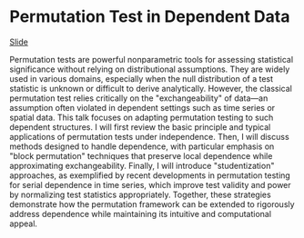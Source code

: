 # Permutation Test in Dependent Data

[Slide](../slides/09-10-2025-Xinyang-Yu.pdf)

Permutation tests are powerful nonparametric tools for assessing statistical significance without relying on distributional assumptions. They are widely used in various domains, especially when the null distribution of a test statistic is unknown or difficult to derive analytically. However, the classical permutation test relies critically on the "exchangeability" of data—an assumption often violated in dependent settings such as time series or spatial data. This talk focuses on adapting permutation testing to such dependent structures. I will first review the basic principle and typical applications of permutation tests under independence. Then, I will discuss methods designed to handle dependence, with particular emphasis on "block permutation" techniques that preserve local dependence while approximating exchangeability. Finally, I will introduce "studentization" approaches, as exemplified by recent developments in permutation testing for serial dependence in time series, which improve test validity and power by normalizing test statistics appropriately. Together, these strategies demonstrate how the permutation framework can be extended to rigorously address dependence while maintaining its intuitive and computational appeal.

